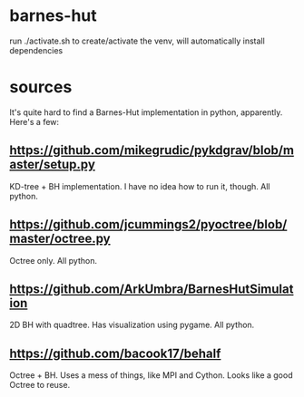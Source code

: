 # barnes-hut

run ./activate.sh  to create/activate the venv, will automatically install dependencies

# sources

It's quite hard to find a Barnes-Hut implementation in python, apparently. Here's a few:

## https://github.com/mikegrudic/pykdgrav/blob/master/setup.py

KD-tree + BH implementation. I have no idea how to run it, though. All python.

## https://github.com/jcummings2/pyoctree/blob/master/octree.py

Octree only. All python.

## https://github.com/ArkUmbra/BarnesHutSimulation

2D BH with quadtree. Has visualization using pygame. All python.

## https://github.com/bacook17/behalf

Octree + BH. Uses a mess of things, like MPI and Cython.
Looks like a good Octree to reuse.
